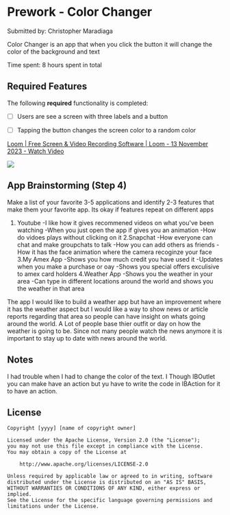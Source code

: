 # Prework - Color Changer

Submitted by: Christopher Maradiaga

Color Changer is an app that when you click the button it will change the color of the background and text

Time spent: 8 hours spent in total

## Required Features

The following **required** functionality is completed:

- [ ] Users are see a screen with three labels and a button
- [ ] Tapping the button changes the screen color to a random color
 


<div>
    <a href="https://www.loom.com/share/7c07d3f3365e4538bb21ccaf88311dfe">
      <p>Loom | Free Screen & Video Recording Software | Loom - 13 November 2023 - Watch Video</p>
    </a>
    <a href="https://www.loom.com/share/7c07d3f3365e4538bb21ccaf88311dfe">
      <img style="max-width:300px;" src="https://cdn.loom.com/sessions/thumbnails/7c07d3f3365e4538bb21ccaf88311dfe-with-play.gif">
    </a>
  </div>


## App Brainstorming (Step 4)
Make a list of your favorite 3-5 applications and identify 2-3 features that make them your favorite app. Its okay if features repeat on different apps
1. Youtube
   -I like how it gives recommened videos on what you've been watching
   -When you just open the app if gives you an animation
   -How do vidoes plays without clicking on it
2.Snapchat
    -How everyone can chat and make groupchats to talk
    -How you can add others as friends
   -How it has the face animation where the camera recoginze your face
3.My Amex App
    -Shows you how much credit you have used it
   -Updates when you make a purchase or oay
   -Shows you special offers exculisive to amex card holders
4.Weather App
    -Shows you the weather in your area
   -Can type in different locations around the world and shows you the weather in that area

The app I would like to build a weather app but have an improvement where it has the weather aspect but I would like a way to show news or article reports regarding that area so people can have insight on whats going around the world. A Lot of people base thier outfit or day on how the weather is going to be. Since not many people watch the news anymore it is important to stay up to date with news around the world.

## Notes

I had trouble when I had to change the color of the text. I Though IBOutlet you can make have an action but yu have to write the code in IBAction for it to have an action.

## License

    Copyright [yyyy] [name of copyright owner]

    Licensed under the Apache License, Version 2.0 (the "License");
    you may not use this file except in compliance with the License.
    You may obtain a copy of the License at

        http://www.apache.org/licenses/LICENSE-2.0

    Unless required by applicable law or agreed to in writing, software
    distributed under the License is distributed on an "AS IS" BASIS,
    WITHOUT WARRANTIES OR CONDITIONS OF ANY KIND, either express or implied.
    See the License for the specific language governing permissions and
    limitations under the License.


